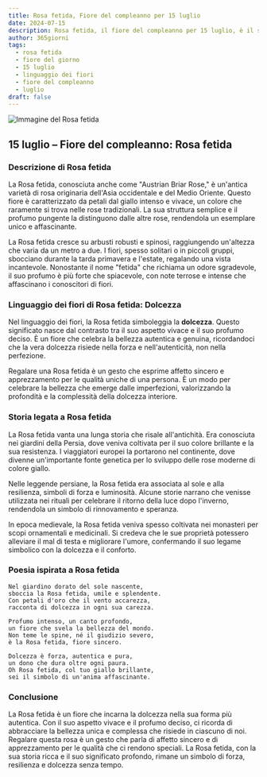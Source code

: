 ```yaml
---
title: Rosa fetida, Fiore del compleanno per 15 luglio
date: 2024-07-15
description: Rosa fetida, il fiore del compleanno per 15 luglio, è il simbolo di Dolcezza. Scopri il suo significato unico, le storie affascinanti e la poesia che celebra la sua bellezza.
author: 365giorni
tags:
  - rosa fetida
  - fiore del giorno
  - 15 luglio
  - linguaggio dei fiori
  - fiore del compleanno
  - luglio
draft: false
---
```


![Immagine del Rosa fetida](https://cdn.pixabay.com/photo/2018/09/10/17/51/yellow-rose-3667591_960_720.jpg)


## 15 luglio – Fiore del compleanno: Rosa fetida

### Descrizione di Rosa fetida

La Rosa fetida, conosciuta anche come "Austrian Briar Rose," è un'antica varietà di rosa originaria dell'Asia occidentale e del Medio Oriente. Questo fiore è caratterizzato da petali dal giallo intenso e vivace, un colore che raramente si trova nelle rose tradizionali. La sua struttura semplice e il profumo pungente la distinguono dalle altre rose, rendendola un esemplare unico e affascinante.

La Rosa fetida cresce su arbusti robusti e spinosi, raggiungendo un'altezza che varia da un metro a due. I fiori, spesso solitari o in piccoli gruppi, sbocciano durante la tarda primavera e l'estate, regalando una vista incantevole. Nonostante il nome "fetida" che richiama un odore sgradevole, il suo profumo è più forte che spiacevole, con note terrose e intense che affascinano i conoscitori di fiori.

### Linguaggio dei fiori di Rosa fetida: Dolcezza

Nel linguaggio dei fiori, la Rosa fetida simboleggia la **dolcezza**. Questo significato nasce dal contrasto tra il suo aspetto vivace e il suo profumo deciso. È un fiore che celebra la bellezza autentica e genuina, ricordandoci che la vera dolcezza risiede nella forza e nell'autenticità, non nella perfezione.

Regalare una Rosa fetida è un gesto che esprime affetto sincero e apprezzamento per le qualità uniche di una persona. È un modo per celebrare la bellezza che emerge dalle imperfezioni, valorizzando la profondità e la complessità della dolcezza interiore.

### Storia legata a Rosa fetida

La Rosa fetida vanta una lunga storia che risale all'antichità. Era conosciuta nei giardini della Persia, dove veniva coltivata per il suo colore brillante e la sua resistenza. I viaggiatori europei la portarono nel continente, dove divenne un'importante fonte genetica per lo sviluppo delle rose moderne di colore giallo.

Nelle leggende persiane, la Rosa fetida era associata al sole e alla resilienza, simboli di forza e luminosità. Alcune storie narrano che venisse utilizzata nei rituali per celebrare il ritorno della luce dopo l'inverno, rendendola un simbolo di rinnovamento e speranza.

In epoca medievale, la Rosa fetida veniva spesso coltivata nei monasteri per scopi ornamentali e medicinali. Si credeva che le sue proprietà potessero alleviare il mal di testa e migliorare l'umore, confermando il suo legame simbolico con la dolcezza e il conforto.

### Poesia ispirata a Rosa fetida

```
Nel giardino dorato del sole nascente,  
sboccia la Rosa fetida, umile e splendente.  
Con petali d'oro che il vento accarezza,  
racconta di dolcezza in ogni sua carezza.

Profumo intenso, un canto profondo,  
un fiore che svela la bellezza del mondo.  
Non teme le spine, né il giudizio severo,  
è la Rosa fetida, fiore sincero.

Dolcezza è forza, autentica e pura,  
un dono che dura oltre ogni paura.  
Oh Rosa fetida, col tuo giallo brillante,  
sei il simbolo di un'anima affascinante.
```

### Conclusione

La Rosa fetida è un fiore che incarna la dolcezza nella sua forma più autentica. Con il suo aspetto vivace e il profumo deciso, ci ricorda di abbracciare la bellezza unica e complessa che risiede in ciascuno di noi. Regalare questa rosa è un gesto che parla di affetto sincero e di apprezzamento per le qualità che ci rendono speciali. La Rosa fetida, con la sua storia ricca e il suo significato profondo, rimane un simbolo di forza, resilienza e dolcezza senza tempo.